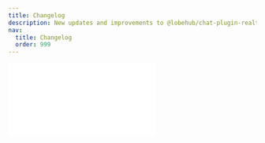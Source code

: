 ```yaml
---
title: Changelog
description: New updates and improvements to @lobehub/chat-plugin-realtime-weather
nav:
  title: Changelog
  order: 999
---
```


<embed src="../../CHANGELOG.md"></embed>
